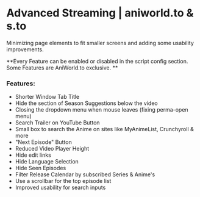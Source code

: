 # Advanced Streaming | aniworld.to & s.to

Minimizing page elements to fit smaller screens and adding some usability improvements.

**Every Feature can be enabled or disabled in the script config section. Some Features are AniWorld.to exclusive. **

### Features:
* Shorter Window Tab Title
* Hide the section of Season Suggestions below the video
* Closing the dropdown menu when mouse leaves (fixing perma-open menu)
* Search Trailer on YouTube Button
* Small box to search the Anime on sites like MyAnimeList, Crunchyroll & more
* "Next Episode" Button
* Reduced Video Player Height
* Hide edit links
* Hide Language Selection
* Hide Seen Episodes
* Filter Release Calendar by subscribed Series & Anime's
* Use a scrollbar for the top episode list
* Improved usability for search inputs